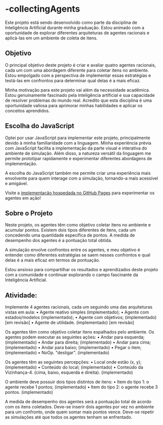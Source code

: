 # -collectingAgents
Este projeto está sendo desenvolvido como parte da disciplina de Inteligência Artificial durante minha graduação. Estou animado com a oportunidade de explorar diferentes arquiteturas de agentes racionais e aplicá-las em um ambiente de coleta de itens.

## Objetivo
O principal objetivo deste projeto é criar e avaliar quatro agentes racionais, cada um com uma abordagem diferente para coletar itens no ambiente. Estou empolgado com a perspectiva de implementar essas estratégias e testá-las em confrontos para determinar qual delas é a mais eficaz.

Minha motivação para este projeto vai além da necessidade acadêmica. Estou genuinamente fascinado pela inteligência artificial e sua capacidade de resolver problemas do mundo real. Acredito que esta disciplina é uma oportunidade valiosa para aprimorar minhas habilidades e aplicar os conceitos aprendidos.

## Escolha do JavaScript
Optei por usar JavaScript para implementar este projeto, principalmente devido à minha familiaridade com a linguagem. Minha experiência prévia com JavaScript facilita a implementação da parte visual e interativa do ambiente de simulação. Além disso, a natureza versátil da linguagem me permite prototipar rapidamente e experimentar diferentes abordagens de implementação.

A escolha do JavaScript também me permite criar uma experiência mais envolvente para quem interage com a simulação, tornando-a mais acessível e amigável.

Visite a [implementação hospedada no GitHub Pages](https://devmarcosantonio.github.io/collectingAgents/) para experimentar os agentes em ação!

## Sobre o Projeto
Neste projeto, os agentes têm como objetivo coletar itens no ambiente e acumular pontos. Existem dois tipos diferentes de itens, cada um concedendo uma quantidade específica de pontos. A medida de desempenho dos agentes é a pontuação total obtida.

A simulação envolve confrontos entre os agentes, e meu objetivo é entender como diferentes estratégias se saem nesses confrontos e qual delas é a mais eficaz em termos de pontuação.

Estou ansioso para compartilhar os resultados e aprendizados deste projeto com a comunidade e continuar explorando o campo fascinante da Inteligência Artificial.


## Atividade:
  Implemente 4 agentes racionais, cada um seguindo uma das arquiteturas vistas em aula:
    • Agente reativo simples (implementado);
    • Agente com estados/modelos (implementado);
    • Agente com objetivos; (implementado) [em revisão]
    • Agente de utilidade. (implementado) [em revisão]
    
  Os agentes têm como objetivo coletar itens espalhados pelo ambiente.
  Os agentes podem executar as seguintes ações: 
    • Andar para esquerda; (implementado)
    • Andar para direita; (implementado)
    • Andar para cima; (implementado)
    • Andar para baixo; (implementado)
    • Pegar o item; (implementado)
    • NoOp. "desligar". (implementado)
    
  Os agentes têm as seguintes percepções: 
    • Local onde estão (x, y); (implementado)
    • Conteúdo do local; (implementado)
    • Conteúdo da Vizinhança-4. (cima, baixo, esquerda e direita). (implementado)
    
  O ambiente deve possuir dois tipos distintos de itens:
    • Item do tipo 1: o agente recebe 1 pontos; (implementado)
    • Item do tipo 2: o agente recebe 3 pontos. (implementado)
    
  A medida de desempenho dos agentes será a pontuação total de acordo com os itens coletados. 
  Deve-se inserir dois agentes por vez no ambiente para um confronto, onde quem somar mais 
  pontos vence.
  Deve-se repetir as simulações até que todos os agentes tenham se enfrentado.
